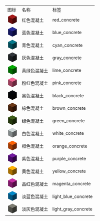 <table>
	<tablebody>
		<tr>
			<td>图标</td>
			<td>名称</td>
			<td>标签</td>
		</tr>
		<tr>
			<td><img src="mc_icon/buildingBlocks/concrete/red_concrete.png"></td>
			<td>红色混凝土</td>
			<td>red_concrete</td>
		</tr>
		<tr>
			<td><img src="mc_icon/buildingBlocks/concrete/blue_concrete.png"></td>
			<td>蓝色混凝土</td>
			<td>blue_concrete</td>
		</tr>
		<tr>
			<td><img src="mc_icon/buildingBlocks/concrete/cyan_concrete.png"></td>
			<td>青色混凝土</td>
			<td>cyan_concrete</td>
		</tr>
		<tr>
			<td><img src="mc_icon/buildingBlocks/concrete/gray_concrete.png"></td>
			<td>灰色混凝土</td>
			<td>gray_concrete</td>
		</tr>
		<tr>
			<td><img src="mc_icon/buildingBlocks/concrete/lime_concrete.png"></td>
			<td>黄绿色混凝土</td>
			<td>lime_concrete</td>
		</tr>
		<tr>
			<td><img src="mc_icon/buildingBlocks/concrete/pink_concrete.png"></td>
			<td>粉红色混凝土</td>
			<td>pink_concrete</td>
		</tr>
		<tr>
			<td><img src="mc_icon/buildingBlocks/concrete/black_concrete.png"></td>
			<td>黑色混凝土</td>
			<td>black_concrete</td>
		</tr>
		<tr>
			<td><img src="mc_icon/buildingBlocks/concrete/brown_concrete.png"></td>
			<td>棕色混凝土</td>
			<td>brown_concrete</td>
		</tr>
		<tr>
			<td><img src="mc_icon/buildingBlocks/concrete/green_concrete.png"></td>
			<td>绿色混凝土</td>
			<td>green_concrete</td>
		</tr>
		<tr>
			<td><img src="mc_icon/buildingBlocks/concrete/white_concrete.png"></td>
			<td>白色混凝土</td>
			<td>white_concrete</td>
		</tr>
		<tr>
			<td><img src="mc_icon/buildingBlocks/concrete/orange_concrete.png"></td>
			<td>橙色混凝土</td>
			<td>orange_concrete</td>
		</tr>
		<tr>
			<td><img src="mc_icon/buildingBlocks/concrete/purple_concrete.png"></td>
			<td>紫色混凝土</td>
			<td>purple_concrete</td>
		</tr>
		<tr>
			<td><img src="mc_icon/buildingBlocks/concrete/yellow_concrete.png"></td>
			<td>黄色混凝土</td>
			<td>yellow_concrete</td>
		</tr>
		<tr>
			<td><img src="mc_icon/buildingBlocks/concrete/magenta_concrete.png"></td>
			<td>品红色混凝土</td>
			<td>magenta_concrete</td>
		</tr>
		<tr>
			<td><img src="mc_icon/buildingBlocks/concrete/light_blue_concrete.png"></td>
			<td>淡蓝色混凝土</td>
			<td>light_blue_concrete</td>
		</tr>
		<tr>
			<td><img src="mc_icon/buildingBlocks/concrete/light_gray_concrete.png"></td>
			<td>淡灰色混凝土</td>
			<td>light_gray_concrete</td>
		</tr>
	</tablebody>
</table>